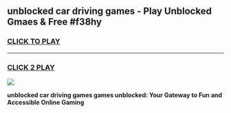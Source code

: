 
## unblocked car driving games - Play Unblocked Gmaes & Free #f38hy
<h3>
<a href="https://news.freeplayer.one?title=unblocked_car_driving_games&ref=24F">CLICK TO PLAY</a></h3>
<hr>

<h3>
<a href="https://news.freeplayer.one?title=unblocked_car_driving_games&ref=24F">CLICK 2 PLAY</a>
  
</h3>

<a href="https://news.freeplayer.one?title=unblocked_car_driving_games&ref=24F/"><img src="https://clearcache.store/games.png"></a>


**unblocked car driving games games unblocked: Your Gateway to Fun and Accessible Online Gaming**
